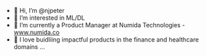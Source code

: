 - 👋 Hi, I’m @njpeter
- 👀 I’m interested in ML/DL
- 🌱 I’m currently a Product Manager at Numida Technologies - www.numida.co
- 💞️ I love buidliing impactful products in the finance and healthcare domains ...

<!---
njpeter/njpeter is a ✨ special ✨ repository because its `README.md` (this file) appears on your GitHub profile.
You can click the Preview link to take a look at your changes.
--->
